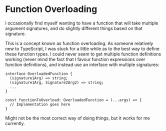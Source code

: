 # Function Overloading

I occasionally find myself wanting to have a function that will take multiple
argument signatures, and do slightly different things based on that signature.

This is a concept known as function overloading. As someone relatively new to
TypeScript, I was stuck for a little while as to the best way to define these
function types. I could never seem to get multiple function definitions working
(never mind the fact that I favour function expressions over function
definitions), and instead use an interface with multiple signatures:

```
interface OverloadedFunction {
  (signature1Arg) => string;
  (signature1Arg, Signature2Arg2) => string;
  ...
}

const functionToOverload: OverloadedFunction = (...args) => {
  // Implementation goes here
}
```

Might not be the most correct way of doing things, but it works for me currently.
